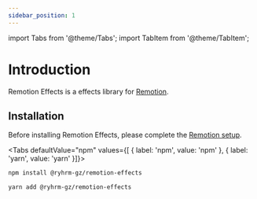 ```yaml
---
sidebar_position: 1
---
```


import Tabs from '@theme/Tabs';
import TabItem from '@theme/TabItem';

# Introduction

Remotion Effects is a effects library for [Remotion](https://www.remotion.dev).

## Installation

Before installing Remotion Effects, please complete the [Remotion setup](https://www.remotion.dev/docs/).

<Tabs defaultValue="npm" values={[ { label: 'npm', value: 'npm' }, { label: 'yarn', value: 'yarn' }]}>
<TabItem value="npm">

```bash
npm install @ryhrm-gz/remotion-effects
```

</TabItem>

<TabItem value="yarn">

```bash
yarn add @ryhrm-gz/remotion-effects
```

</TabItem>

</Tabs>
